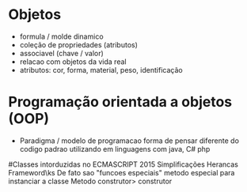 # Objetos

- formula / molde dinamico
- coleção de propriedades (atributos)
- associavel (chave / valor)
- relacao com objetos da vida real
- atributos: cor, forma, material, peso, identificação

# Programação orientada a objetos (OOP)

- Paradigma / modelo de programacao 
forma de pensar diferente do codigo
padrao utilizando em linguagens com java, C# php

#Classes
intorduzidas no ECMASCRIPT 2015
Simplificações
Herancas
Frameword\ks
De fato sao "funcoes especiais" metodo especial para instanciar a classe
Metodo construtor> construtor